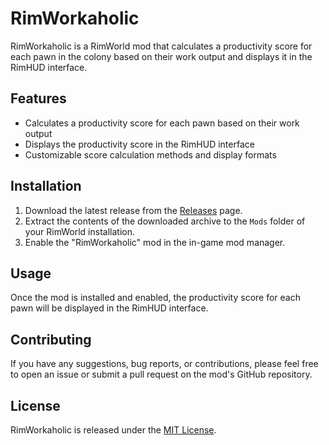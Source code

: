 # RimWorkaholic

RimWorkaholic is a RimWorld mod that calculates a productivity score for each pawn in the colony based on their work output and displays it in the RimHUD interface.

## Features

- Calculates a productivity score for each pawn based on their work output
- Displays the productivity score in the RimHUD interface
- Customizable score calculation methods and display formats

## Installation

1. Download the latest release from the [Releases](https://github.com/Mycellius/RimWorkaholic/releases) page.
2. Extract the contents of the downloaded archive to the `Mods` folder of your RimWorld installation.
3. Enable the "RimWorkaholic" mod in the in-game mod manager.

## Usage

Once the mod is installed and enabled, the productivity score for each pawn will be displayed in the RimHUD interface.

## Contributing

If you have any suggestions, bug reports, or contributions, please feel free to open an issue or submit a pull request on the mod's GitHub repository.

## License

RimWorkaholic is released under the [MIT License](LICENSE).